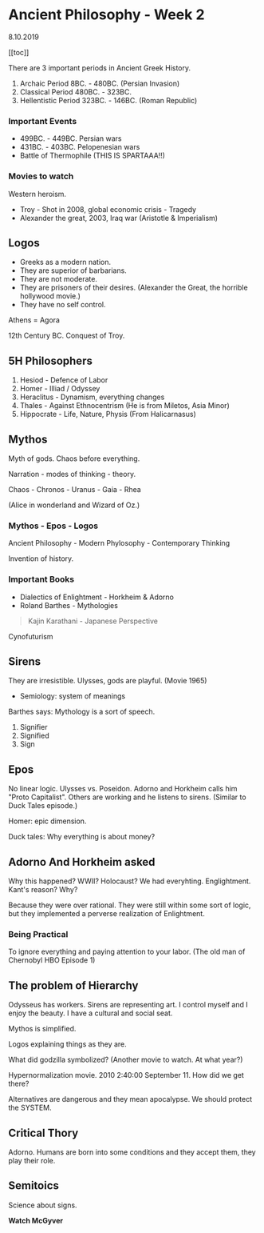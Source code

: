 # Ancient Philosophy - Week 2

8.10.2019

[[toc]]

There are 3 important periods in Ancient Greek History.

1. Archaic Period 8BC. - 480BC. (Persian Invasion)
2. Classical Period 480BC. - 323BC.
3. Hellentistic Period 323BC. - 146BC. (Roman Republic)

### Important Events

* 499BC. - 449BC. Persian wars
* 431BC. - 403BC. Pelopenesian wars
* Battle of Thermophile (THIS IS SPARTAAA!!)

### Movies to watch

Western heroism.

* Troy - Shot in 2008, global economic crisis - Tragedy
* Alexander the great, 2003, Iraq war (Aristotle & Imperialism)

## Logos

* Greeks as a modern nation. 
* They are superior of barbarians. 
* They are not moderate. 
* They are prisoners of their desires. (Alexander the Great, the horrible hollywood movie.)
* They have no self control.

Athens = Agora

12th Century BC. Conquest of Troy.

## 5H Philosophers

1. Hesiod - Defence of Labor
2. Homer - Illiad / Odyssey
3. Heraclitus - Dynamism, everything changes
4. Thales - Against Ethnocentrism (He is from Miletos, Asia Minor)
5. Hippocrate - Life, Nature, Physis (From Halicarnasus)

## Mythos

Myth of gods. Chaos before everything. 

Narration - modes of thinking - theory.

Chaos - Chronos - Uranus - Gaia - Rhea

(Alice in wonderland and Wizard of Oz.)

### Mythos - Epos - Logos

Ancient Philosophy - Modern Phylosophy - Contemporary Thinking

Invention of history.

### Important Books

- Dialectics of Enlightment - Horkheim & Adorno
- Roland Barthes - Mythologies

> Kajin Karathani - Japanese Perspective

Cynofuturism

## Sirens

They are irresistible. Ulysses, gods are playful. (Movie 1965)

* Semiology: system of meanings

Barthes says: Mythology is a sort of speech.

1. Signifier
2. Signified
3. Sign

## Epos

No linear logic. Ulysses vs. Poseidon. Adorno and Horkheim calls him "Proto Capitalist". Others are working and he listens to sirens. (Similar to Duck Tales episode.)

Homer: epic dimension.

Duck tales: Why everything is about money?

## Adorno And Horkheim asked

Why this happened? WWII? Holocaust? We had everyhting. Englightment. Kant's reason? Why?

Because they were over rational. They were still within some sort of logic, but they implemented a perverse realization of Enlightment.

### Being Practical

To ignore everything and paying attention to your labor. (The old man of Chernobyl HBO Episode 1)

## The problem of Hierarchy

Odysseus has workers. Sirens are representing art. I control myself and I enjoy the beauty. I have a cultural and social seat.

Mythos is simplified. 

Logos explaining things as they are.

What did godzilla symbolized? (Another movie to watch. At what year?)

Hypernormalization movie. 2010 2:40:00 September 11. How did we get there?

Alternatives are dangerous and they mean apocalypse. We should protect the SYSTEM.

## Critical Thory

Adorno. Humans are born into some conditions and they accept them, they play their role.

## Semitoics

Science about signs. 

**Watch McGyver**

